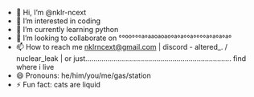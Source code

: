 - 👋 Hi, I’m @nklr-ncext
- 👀 I’m interested in coding
- 🌱 I’m currently learning python
- 💞️ I’m looking to collaborate on °°ºº°°°ª°ªªºªºªº°ª°ª°°ª°°°°ª°ª°ª°ª°
- 📫 How to reach me nklrncext@gmail.com | discord - altered_. / nuclear_leak | or just........................................................................ find where i live
- 😄 Pronouns: he/him/you/me/gas/station
- ⚡ Fun fact: cats are liquid

<!---
you are not real
get out my  head
--->
